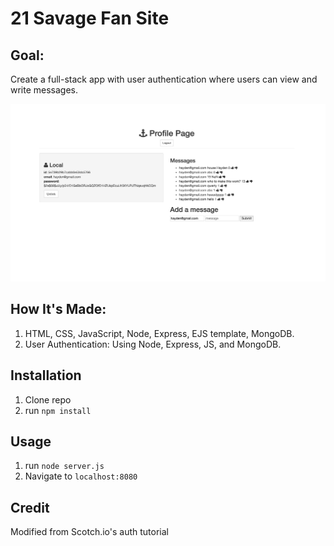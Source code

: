 # 21 Savage Fan Site

## Goal:

Create a full-stack app with user authentication where users can view and write messages.

![21 Savage](public/read.png)

## How It's Made:

1. HTML, CSS, JavaScript, Node, Express, EJS template, MongoDB.
2. User Authentication: Using Node, Express, JS, and MongoDB.


## Installation

1. Clone repo
2. run `npm install`

## Usage

1. run `node server.js`
2. Navigate to `localhost:8080`

## Credit

Modified from Scotch.io's auth tutorial
